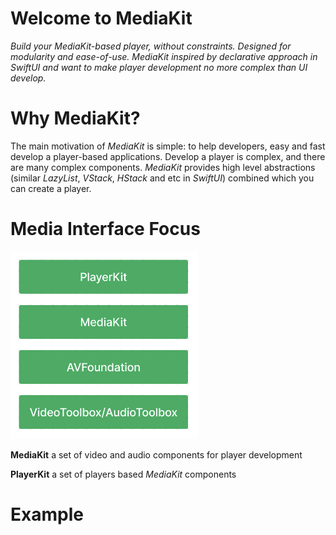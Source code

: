 # Welcome to MediaKit

*Build your MediaKit-based player, without constraints. Designed for modularity and ease-of-use. MediaKit inspired by declarative approach in SwiftUI and want to make player development no more complex than UI develop.*

# Why MediaKit?

The main motivation of *MediaKit* is simple: to help developers, easy and fast develop a player-based applications. Develop a player is complex, and there are many complex components. _MediaKit_ provides high level abstractions (similar _LazyList_, _VStack_, _HStack_ and etc in _SwiftUI_) combined which you can create a player.

# Media Interface Focus

<img src="Media Interface Focus.png" alt="drawing" width="300"/>

**MediaKit** a set of video and audio components for player development

**PlayerKit** a set of players based _MediaKit_ components

# Example
